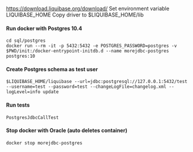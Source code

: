 
https://download.liquibase.org/download/
Set environment variable LIQUIBASE_HOME
Copy driver to $LIQUIBASE_HOME/lib

#### Run docker with Postgres 10.4
```shell
cd sql/postgres
docker run --rm -it -p 5432:5432 -e POSTGRES_PASSWORD=postgres -v $PWD/init:/docker-entrypoint-initdb.d --name morejdbc-postgres postgres:10
```

#### Create Postgres schema as test user
```shell
$LIQUIBASE_HOME/liquibase --url=jdbc:postgresql://127.0.0.1:5432/test --username=test --password=test --changeLogFile=changelog.xml --logLevel=info update
```

#### Run tests
```
PostgresJdbcCallTest
```

#### Stop docker with Oracle (auto deletes container)
```shell
docker stop morejdbc-postgres
```
